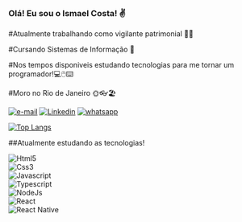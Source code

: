 ### Olá! Eu sou o Ismael Costa! ✌️

#Atualmente trabalhando como vigilante patrimonial 👮🏾

#Cursando Sistemas de Informação 📖

#Nos tempos disponiveis estudando tecnologias para me tornar um programador!💻🖱️⌨️

#Moro no Rio de Janeiro 🌞👓🏖️

[![e-mail](https://img.shields.io/badge/Gmail-D14836?style=for-the-badge&logo=gmail&logoColor=white)](mailto:ismcosta88@gmail.com)
[![Linkedin](https://img.shields.io/badge/LinkedIn-0077B5?style=for-the-badge&logo=linkedin&logoColor=white)](https://www.linkedin.com/in/ismael-costa-130778193/)
[![whatsapp](https://img.shields.io/badge/WhatsApp-25D366?style=for-the-badge&logo=whatsapp&logoColor=white)](https://api.whatsapp.com/send?phone=5521983068593)

[![Top Langs](https://github-readme-stats.vercel.app/api/top-langs/?username=Ismael-Costta&langs_count=8)](https://github.com/Ismael-Costta/github-readme-stats)

##Atualmente estudando as tecnologias!
<div>
  <img  alt="Html5 "src="https://img.shields.io/badge/HTML5-E34F26?style=for-the-badge&logo=html5&logoColor=white">
</div> 
<div>
  <img  alt="Css3 "src="https://img.shields.io/badge/CSS3-1572B6?style=for-the-badge&logo=css3&logoColor=white">
</div>  
<div>
  <img  alt="Javascript "src="https://img.shields.io/badge/JavaScript-323330?style=for-the-badge&logo=javascript&logoColor=F7DF1E">
</div>  
<div>
  <img  alt="Typescript "src="https://img.shields.io/badge/TypeScript-007ACC?style=for-the-badge&logo=typescript&logoColor=white">
</div> 
<div>
  <img  alt="NodeJs "src="https://img.shields.io/badge/Node.js-43853D?style=for-the-badge&logo=node.js&logoColor=white">
</div> 
<div>
  <img  alt="React "src="https://img.shields.io/badge/React-20232A?style=for-the-badge&logo=react&logoColor=61DAFB">
</div> 
<div>
  <img  alt="React Native"src="https://img.shields.io/badge/React_Native-20232A?style=for-the-badge&logo=react&logoColor=61DAFB">
</div> 




